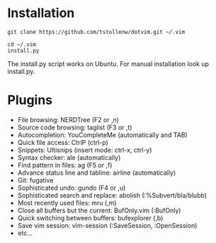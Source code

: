 Installation
============

    git clone https://github.com/tstollenw/dotvim.git ~/.vim

    cd ~/.vim
    install.py

The install.py script works on Ubuntu. For manual installation look up install.py.


Plugins
=======

- File browsing: NERDTree (F2 or ,n)
- Source code browsing: taglist (F3 or ,t)
- Autocompletion: YouCompleteMe (automatically and TAB)
- Quick file access: CtrlP (ctrl-p)
- Snippets: Ultisnips (insert mode: ctrl-x, ctrl-y)
- Syntax checker: ale (automatically)
- Find pattern in files: ag (F5 or ,f)
- Advance status line and tabline: airline (automatically)
- Git: fugative
- Sophisticated undo: gundo (F4 or ,u)
- Sophisticated search and replace: abolish (:%Subvert/bla/blubb)
- Most recently used files: mru (,m)
- Close all buffers but the current: BufOnly.vim (:BufOnly)
- Quick switching between buffers: bufexplorer (,b)
- Save vim session: vim-session (:SaveSession, :OpenSession)
- etc...
